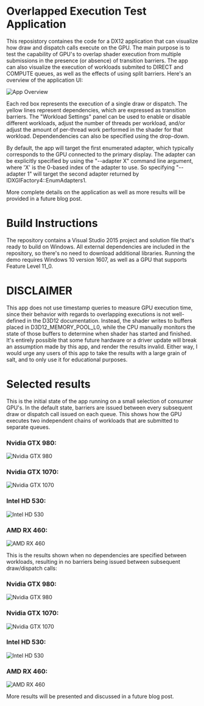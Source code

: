 # Overlapped Execution Test Application
This reposistory containes the code for a DX12 application that can visualize how draw and dispatch calls execute on the GPU. The main purpose is to test the capability of GPU's to overlap shader execution from multiple submissions in the presence (or absence) of transition barriers. The app can also visualize the execution of workloads submited to DIRECT and COMPUTE queues, as well as the effects of using split barriers. Here's an overview of the application UI:

![App Overview](https://mynameismjp.files.wordpress.com/2017/02/testapp_overview1.png)

Each red box represents the execution of a single draw or dispatch. The yellow lines represent dependencies, which are expressed as transition barriers. The "Workload Settings" panel can be used to enable or disable different workloads, adjust the number of threads per workload, and/or adjust the amount of per-thread work performed in the shader for that workload. Dependendencies can also be specified using the drop-down.

By default, the app will target the first enumerated adapter, which typically corresponds to the GPU connected to the primary display. The adapter can be explicitly specified by using the "--adapter X" command line argument, where 'X' is the 0-based index of the adapter to use. So specifying "--adapter 1" will target the second adapter returned by IDXGIFactory4::EnumAdapters1.

More complete details on the application as well as more results will be provided in a future blog post.

# Build Instructions

The repository contains a Visual Studio 2015 project and solution file that's ready to build on Windows. All external dependencies are included in the repository, so there's no need to download additional libraries. Running the demo requires Windows 10 version 1607, as well as a GPU that supports Feature Level 11_0.

# DISCLAIMER

This app does not use timestamp queries to measure GPU execution time, since their behavior with regards to overlapping executions is not well-defined in the D3D12 documentation. Instead, the shader writes to buffers placed in D3D12\_MEMORY\_POOL\_L0, while the CPU manually monitors the state of those buffers to determine when shader has started and finished. It's entirely possible that some future hardware or a driver update will break an assumption made by this app, and render the results invalid. Either way, I would urge any users of this app to take the results with a large grain of salt, and to only use it for educational purposes.

# Selected results

This is the initial state of the app running on a small selection of consumer GPU's. In the default state, barriers are issued between every subsequent draw or dispatch call issued on each queue. This shows how the GPU executes two independent chains of workloads that are submitted to separate queues.

### Nvidia GTX 980:

![Nvidia GTX 980](https://mynameismjp.files.wordpress.com/2017/02/gtx980_default.png)

### Nvidia GTX 1070:

![Nvidia GTX 1070](https://mynameismjp.files.wordpress.com/2017/02/gtx1070_0000_default.png)

### Intel HD 530:

![Intel HD 530](https://mynameismjp.files.wordpress.com/2017/02/hd530_0000_default.png)

### AMD RX 460:

![AMD RX 460](https://mynameismjp.files.wordpress.com/2017/02/rx460_0000_default.png)

This is the results shown when no dependencies are specified between workloads, resulting in no barriers being issued between subsequent draw/dispatch calls:

### Nvidia GTX 980:

![Nvidia GTX 980](https://mynameismjp.files.wordpress.com/2017/02/gtx980_nobarriers.png)

### Nvidia GTX 1070:

![Nvidia GTX 1070](https://mynameismjp.files.wordpress.com/2017/02/gtx1070_0001_nobarriers.png)

### Intel HD 530:

![Intel HD 530](https://mynameismjp.files.wordpress.com/2017/02/hd530_0001_nobarriers.png)

### AMD RX 460:

![AMD RX 460](https://mynameismjp.files.wordpress.com/2017/02/rx460_0001_nobarriers.png)

More results will be presented and discussed in a future blog post.
